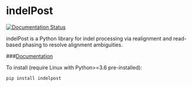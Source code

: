# indelPost

[![Documentation Status](https://readthedocs.org/projects/indelpost/badge/?version=latest)](https://indelpost.readthedocs.io/en/latest/?badge=latest)

indelPost is a Python library for indel processing via realignment and read-based phasing to resolve alignment ambiguities.

###[Documentation](https://indelpost.readthedocs.io/en/latest)

To install (require Linux with Python>=3.6 pre-installed): 

```
pip install indelpost
``` 
